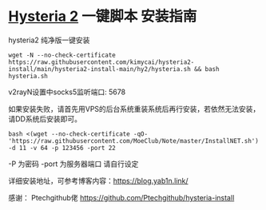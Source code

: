 # [Hysteria 2](https://github.com/apernet/hysteria) 一键脚本 安装指南

hysteria2 纯净版一键安装

```
wget -N --no-check-certificate https://raw.githubusercontent.com/kimycai/hysteria2-install/main/hysteria2-install-main/hy2/hysteria.sh && bash hysteria.sh
```
v2rayN设置中socks5监听端口: 5678


如果安装失败，请首先用VPS的后台系统重装系统后再行安装，若依然无法安装，请DD系统后安装即可。

```
bash <(wget --no-check-certificate -qO- 'https://raw.githubusercontent.com/MoeClub/Note/master/InstallNET.sh') -d 11 -v 64 -p 123456 -port 22
```
-P 为密码
-port 为服务器端口
请自行设定


详细安装地址，可参考博客内容：https://blog.yab1n.link/


感谢：
Ptechgithub佬 https://github.com/Ptechgithub/hysteria-install
